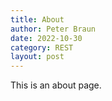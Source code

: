 ```yaml
---
title: About
author: Peter Braun
date: 2022-10-30
category: REST
layout: post
---
```


This is an about page.
